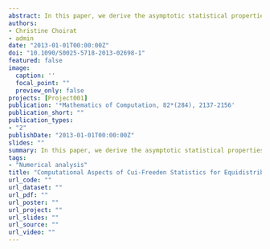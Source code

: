 ```yaml
---
abstract: In this paper, we derive the asymptotic statistical properties of a class of generalized discrepancies introduced by Cui and Freeden (*SIAM J. Sci. Comput.*, 1997) to test equidistribution on the sphere. We show that they have highly desirable properties and encompass several statistics already proposed in the literature. In particular, it turns out that the limiting distribution is an (infinite) weighted sum of chi-squared random variables. Issues concerning the approximation of this distribution are considered in detail and explicit bounds for the approximation error are given. The statistics are then applied to assess the equidistribution of Hammersley low discrepancy sequences on the sphere and the uniformity of a dataset concerning magnetic orientations.
authors:
- Christine Choirat
- admin
date: "2013-01-01T00:00:00Z"
doi: "10.1090/S0025-5718-2013-02698-1"
featured: false
image:
  caption: ''
  focal_point: ""
  preview_only: false
projects: [Project001]
publication: '*Mathematics of Computation, 82*(284), 2137-2156'
publication_short: ""
publication_types:
- "2"
publishDate: "2013-01-01T00:00:00Z"
slides: ""
summary: In this paper, we derive the asymptotic statistical properties of a class of generalized discrepancies introduced by Cui and Freeden (*SIAM J. Sci. Comput.*, 1997) to test equidistribution on the sphere. We show that they have highly desirable properties and encompass several statistics already proposed in the literature. In particular, it turns out that the limiting distribution is an (infinite) weighted sum of chi-squared random variables. Issues concerning the approximation of this distribution are considered in detail and explicit bounds for the approximation error are given. The statistics are then applied to assess the equidistribution of Hammersley low discrepancy sequences on the sphere and the uniformity of a dataset concerning magnetic orientations.
tags:
- "Numerical analysis"
title: "Computational Aspects of Cui-Freeden Statistics for Equidistribution on the Sphere"
url_code: ""
url_dataset: ""
url_pdf: ""
url_poster: ""
url_project: ""
url_slides: ""
url_source: ""
url_video: ""
---
```


<script type="text/javascript" src="//cdn.plu.mx/widget-details.js"></script>
<a href="https://plu.mx/plum/a/?doi=10.1090/S0025-5718-2013-02698-1" class="plumx-details"></a>
